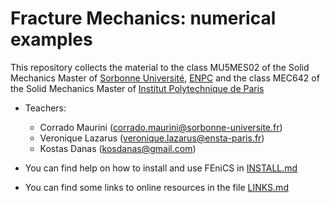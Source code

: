 # Fracture Mechanics: numerical examples

This repository collects the material to the class MU5MES02 of the Solid Mechanics Master of [Sorbonne Université](http://master.spi.sorbonne-universite.fr/fr/mecanique-des-solides-et-des-structures.html), [ENPC](ww.enpc.fr) and the class MEC642 of the Solid Mechanics Master of [Institut Polytechnique de Paris](https://www.ip-paris.fr)

* Teachers:
    * Corrado Maurini (corrado.maurini@sorbonne-universite.fr)
    * Veronique Lazarus (veronique.lazarus@ensta-paris.fr)
    * Kostas Danas (kosdanas@gmail.com)
    
* You can find help on how to install and use FEniCS in [INSTALL.md](INSTALL.md)

* You can find some links to online resources in the file [LINKS.md](LINKS.md)
